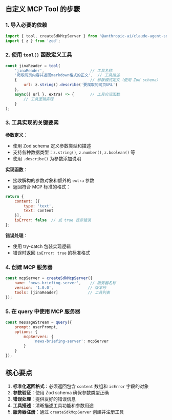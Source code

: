## 自定义 MCP Tool 的步骤

### 1. 导入必要的依赖
```javascript
import { tool, createSdkMcpServer } from '@anthropic-ai/claude-agent-sdk';
import { z } from 'zod';
```

### 2. 使用 `tool()` 函数定义工具
```javascript
const jinaReader = tool(
    'jinaReader',                    // 工具名称
    '爬取网页内容并返回markdown格式的正文',  // 工具描述
    {                                // 参数模式定义（使用 Zod schema）
        url: z.string().describe('要爬取的网页URL')
    },
    async({ url }, extra) => {       // 工具实现函数
        // 工具逻辑实现
    }
);
```

### 3. 工具实现的关键要素

**参数定义**：
- 使用 Zod schema 定义参数类型和描述
- 支持各种数据类型：`z.string()`, `z.number()`, `z.boolean()` 等
- 使用 `.describe()` 为参数添加说明

**实现函数**：
- 接收解构的参数对象和额外的 `extra` 参数
- 返回符合 MCP 标准的格式：
```javascript
return {
    content: [{
        type: 'text',
        text: content
    }],
    isError: false  // 或 true 表示错误
};
```

**错误处理**：
- 使用 try-catch 包装实现逻辑
- 错误时返回 `isError: true` 的标准格式

### 4. 创建 MCP 服务器
```javascript
const mcpServer = createSdkMcpServer({
    name: 'news-briefing-server',    // 服务器名称
    version: '1.0.0',               // 版本号
    tools: [jinaReader]             // 工具列表
});
```

### 5. 在 query 中使用 MCP 服务器
```javascript
const messageStream = query({
    prompt: userPrompt,
    options: {
        mcpServers: {
            'news-briefing-server': mcpServer
        }
    }
});
```

## 核心要点

1. **标准化返回格式**：必须返回包含 `content` 数组和 `isError` 字段的对象
2. **参数验证**：使用 Zod schema 确保参数类型正确
3. **错误处理**：提供友好的错误信息
4. **工具描述**：清晰描述工具功能和参数用途
5. **服务器注册**：通过 `createSdkMcpServer` 创建并注册工具
